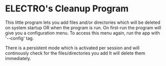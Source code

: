 # ELECTRO's Cleanup Program

This little program lets you add files and/or directories which will be deleted on system startup OR when the program is run.
On first-run the program will give you a configuration menu. To access this menu again, run the app with '--config' tag.

There is a persistent mode which is activated per session and will continously check for the files/directories you add
It will delete them immediately.